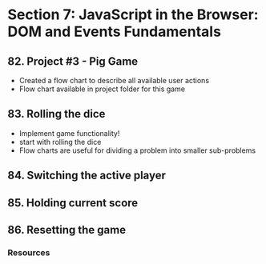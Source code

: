 # Section 7: JavaScript in the Browser: DOM and Events Fundamentals

## 82. Project #3 - Pig Game
* Created a flow chart to describe all available user actions
* Flow chart available in project folder for this game

## 83. Rolling the dice
* Implement game functionality!
* start with rolling the dice
* Flow charts are useful for dividing a problem into smaller sub-problems

## 84. Switching the active player

## 85. Holding current score

## 86. Resetting the game

### Resources